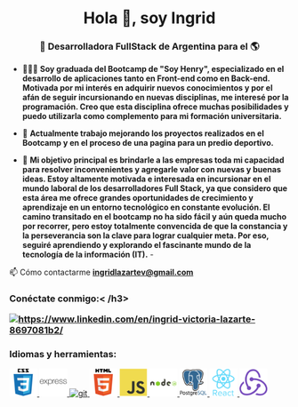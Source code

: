 <h1 align="center">Hola 👋, soy Ingrid</h1>
<h3 align="center"> 🚀 Desarrolladora FullStack de Argentina para el 🌎</h3>

- 🙋🏻‍♀️ **Soy graduada del Bootcamp de "Soy Henry", especializado en el desarrollo de aplicaciones tanto en Front-end como en Back-end. Motivada por mi interés en adquirir nuevos conocimientos y por el afán de seguir incursionando en nuevas disciplinas, me interesé por la programación. Creo que esta disciplina ofrece muchas posibilidades y puedo utilizarla como complemento para mi formación universitaria.**

- 🌱 **Actualmente trabajo mejorando los proyectos realizados en el Bootcamp y en el proceso de una pagina para un predio deportivo.**

- 🎯 **Mi objetivo principal es brindarle a las empresas toda mi capacidad para resolver inconvenientes y agregarle valor con nuevas y buenas ideas. Estoy altamente motivada e interesada en incursionar en el mundo laboral de los desarrolladores Full Stack, ya que considero que esta área me ofrece grandes oportunidades de crecimiento y aprendizaje en un entorno tecnológico en constante evolución. El camino transitado en el bootcamp no ha sido fácil y aún queda mucho por recorrer, pero estoy totalmente convencida de que la constancia y la perseverancia son la clave para lograr cualquier meta. Por eso, seguiré aprendiendo y explorando el fascinante mundo de la tecnología de la información (IT).** -

📫 Cómo contactarme **ingridlazartev@gmail.com**

<h3 align="left">Conéctate conmigo:< /h3>
<p align="left">
<a href="https://linkedin.com/in/https://www.linkedin.com/in/ingrid-victoria-lazarte-8697081b2/" target="blank"> <img align="center" src="https://raw.githubusercontent.com/rahuldkjain/github-profile-readme-generator/master/src/images/icons/Social/linked-in-alt.svg" alt= "https://www.linkedin.com/en/ingrid-victoria-lazarte-8697081b2/" height="30" width="40" /></a>
</p>

<h3 align="left"> Idiomas y herramientas:</h3>
<p align="left"> <a href="https://www.w3schools.com/css/" target="_blank" rel="noreferrer"> <img src="https://raw.githubusercontent.com/devicons/devicon/master/icons/css3/css3-original-wordmark.svg" alt="css3" width="50" height="50"/> </a> <a href="https:// expressjs.com" target="_blank" rel="noreferrer"> <img src="https://raw.githubusercontent.com/devicons/devicon/master/icons/express/express-original-wordmark.svg" alt= "express" width="50" height="50"/> </a> <a href="https://git-scm.com/" target="_blank" rel="noreferrer"> <img src="https://www.vectorlogo.zone/logos/git-scm/git-scm-icon.svg" alt="git" width="50" height="5"/> </a> <a href="https://www.w3.org/html/" target="_blank" rel="noreferrer"> <img src="https://raw.githubusercontent.com/devicons/devicon/master/icons/html5/html5-original-wordmark.svg" alt="html5" width="50" height="50"/> </a> 
<a href="https://developer.mozilla.org/en-US /docs/Web/JavaScript" target="_blank" rel="noreferrer"> <img src="https://raw.githubusercontent.com/devicons/devicon/master/icons/javascript/javascript-original.svg" alt ="javascript" width="50" height="50"/> </a> <a href="https://nodejs.org" target="_blank" rel="noreferrer"> <img src="https://raw.githubusercontent.com/devicons/devicon/master/icons/nodejs/nodejs-original-wordmark.svg" alt="nodejs" width="50" height="50"/> </a> <a href="https://www.postgresql.org " target="_blank" rel="noreferrer"> <img src="https://raw.githubusercontent.com/devicons/devicon/master/icons/postgresql/postgresql-original-wordmark.svg" alt="postgresql" width="50" height="50"/> </a> <a href="https://reactjs.org/" target="_blank" rel="noreferrer"><img src="https://raw.githubusercontent.com/devicons/devicon/master/icons/react/react-original-wordmark.svg" alt="react" width="50" height="50"/> </a> <a href="https://redux.js.org" target="_blank" rel="noreferrer"> <img src="https://raw.githubusercontent.com/devicons/devicon/master/icons/redux/redux-original.svg" alt="redux" width="50" heigh="50"/> </a>
